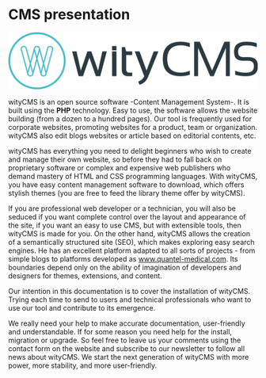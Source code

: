 # CMS presentation

![](Logo-wityCMS-V1-couleur.png)

wityCMS is an open source software -Content Management System-. It is built using the **PHP** technology. Easy to use, the software allows the website building (from a dozen to a hundred pages). Our tool is frequently used for corporate websites, promoting websites for a product, team or organization. wityCMS also edit blogs websites or article based on editorial contents, etc.

wityCMS has everything you need to delight beginners who wish to create and manage their own website, so before they had to fall back on proprietary software or complex and expensive web publishers who demand mastery of HTML and CSS programming languages. With wityCMS, you have easy content management software to download, which offers stylish themes (you are free to feed the library theme offer by wityCMS).

If you are professional web developer or a technician, you will also be seduced if you want complete control over the layout and appearance of the site, if you want an easy to use CMS, but with extensible tools, then wityCMS is made for you. On the other hand, wityCMS allows the creation of a semantically structured site (SEO), which makes exploring easy search engines. He has an excellent platform adapted to all sorts of projects - from simple blogs to platforms developed as www.quantel-medical.com. Its boundaries depend only on the ability of imagination of developers and designers for themes, extensions, and content.

Our intention in this documentation is to cover the installation of wityCMS. Trying each time to send to users and technical professionals who want to use our tool and contribute to its emergence.

We really need your help to make accurate documentation, user-friendly and understandable. If for some reason you need help for the install, migration or upgrade. So feel free to leave us your comments using the contact form on the website and subscribe to our newsletter to follow all news about wityCMS.
We start the next generation of wityCMS with more power, more stability, and more user-friendly.